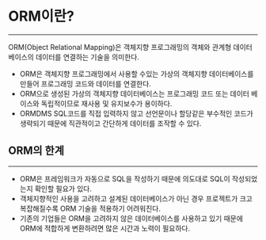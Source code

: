# ORM이란?
___
ORM(Object Relational Mapping)은 객체지향 프로그래밍의 객체와
관계형 데이터베이스의 데이터를 연결하는 기술을 의미한다.
- ORM은 객체지향 프로그래밍에서 사용할 수있는 가상의 객체지향 데이터베이스를
  만들어 프로그래밍 코드와 데이터를 연결한다.
- ORM으로 생성된 가상의 객체지향 데이터베이스는 프로그래밍 코드 또는 데이터 베이스와 독립적이므로 재사용 및 유지보수가 용이하다.
- ORMDMS SQL코드를 직접 입력하지 않고 선언문이나 할당같은 부수적인 코드가
  생략되기 때문에 직관적이고 간단하게 데이터를 조작할 수 있다.

## ORM의 한계
___
- ORM은 프레임워크가 자동으로 SQL을 작성하기 때문에 의도대로 SQL이 작성되었는지 확인할 필요가 있다.
- 객체지향적인 사용을 고려하고 설계된 데이터베이스가 아닌 경우 프로젝트가 크고 복잡해질수록 ORM 기술을 적용하기 어려워진다.
- 기존의 기업들은 ORM을 고려하지 않은 데이터베이스를 사용하고 있기 때문에
  ORM에 적합하게 변환하려면 많은 시간과 노력이 필요하다.